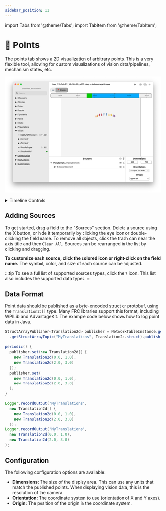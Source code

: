 ```yaml
---
sidebar_position: 11
---
```


import Tabs from '@theme/Tabs';
import TabItem from '@theme/TabItem';

# 📍 Points

The points tab shows a 2D visualization of arbitrary points. This is a very flexible tool, allowing for custom visualizations of vision data/pipelines, mechanism states, etc.

![Point tab example](./img/points-1.png)

<details>
<summary>Timeline Controls</summary>

The timeline is used to control playback and visualization. Clicking on the timeline selects a time, and right-clicking deselects it. The selected time is synchronized across all tabs, making it easy to quickly find this location in other views.

The green sections of the timeline indicate when the robot is autonomous, and the blue sections indicate when the robot is teleoperated.

To zoom, place the cursor over the timeline and scroll up or down. A range can also be selecting by clicking and dragging while holding `Shift`. Move left and right by scrolling horizontally (on supported devices), or by clicking and dragging on the timeline. When connected live, scrolling to the left unlocks from the current time, and scrolling all the way to the right locks to the current time again. Press `Ctrl+\` to zoom to the period where the robot is enabled.

![Timeline](./img/timeline.png)

</details>

## Adding Sources

To get started, drag a field to the "Sources" section. Delete a source using the X button, or hide it temporarily by clicking the eye icon or double-clicking the field name. To remove all objects, click the trash can near the axis title and then `Clear All`. Sources can be rearranged in the list by clicking and dragging.

**To customize each source, click the colored icon or right-click on the field name.** The symbol, color, and size of each source can be adjusted.

:::tip
To see a full list of supported sources types, click the `?` icon. This list also includes the supported data types.
:::

## Data Format

Point data should be published as a byte-encoded struct or protobuf, using the `Translation2d[]` type. Many FRC libraries support this format, including WPILib and AdvantageKit. The example code below shows how to log point data in Java.

<Tabs groupId="library">
<TabItem value="wpilib" label="WPILib" default>

```java
StructArrayPublisher<Translation2d> publisher = NetworkTableInstance.getDefault()
  .getStructArrayTopic("MyTranslations", Translation2d.struct).publish();

periodic() {
  publisher.set(new Translation2d[] {
    new Translation2d(0.0, 1.0),
    new Translation2d(2.0, 3.0)
  });
  publisher.set(
    new Translation2d(0.0, 1.0),
    new Translation2d(2.0, 3.0)
  );
}
```

</TabItem>
<TabItem value="advantagekit" label="AdvantageKit">

```java
Logger.recordOutput("MyTranslations",
  new Translation2d[] {
    new Translation2d(0.0, 1.0),
    new Translation2d(2.0, 3.0)
  });
Logger.recordOutput("MyTranslations",
  new Translation2d(0.0, 1.0),
  new Translation2d(2.0, 3.0)
);
```

</TabItem>
</Tabs>

## Configuration

The following configuration options are available:

- **Dimensions:** The size of the display area. This can use any units that match the published points. When displaying vision data, this is the resolution of the camera.
- **Orientation:** The coordinate system to use (orientation of X and Y axes).
- **Origin:** The position of the origin in the coordinate system.
